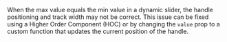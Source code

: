 When the max value equals the min value in a dynamic slider, the handle positioning and track width may not be correct. This issue can be fixed using a Higher Order Component (HOC) or by changing the `value` prop to a custom function that updates the current position of the handle.
